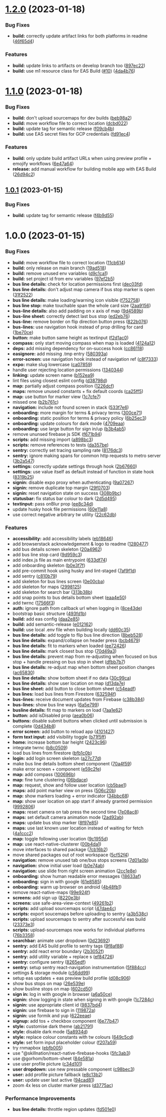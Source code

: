 # [1.2.0](https://github.com/danshilm/MoBouzer/compare/mobile-app@v1.1.0...mobile-app@v1.2.0) (2023-01-18)


### Bug Fixes

* **build:** correctly update artifact links for both platforms in readme ([46f65d4](https://github.com/danshilm/MoBouzer/commit/46f65d4d43162cb46e559f405b92a07b161e976a))


### Features

* **build:** update links to artifacts on develop branch too ([897ec22](https://github.com/danshilm/MoBouzer/commit/897ec22b57169f78db1ce04f5c73ec7ab0d58644))
* **build:** use m1 resource class for EAS Build ([#10](https://github.com/danshilm/MoBouzer/issues/10)) ([4da4b76](https://github.com/danshilm/MoBouzer/commit/4da4b765317bd7f73d134a85792a6219396297f4))

# [1.1.0](https://github.com/danshilm/MoBouzer/compare/mobile-app@v1.0.1...mobile-app@v1.1.0) (2023-01-18)


### Bug Fixes

* **build:** don't upload sourcemaps for dev builds ([beb98a2](https://github.com/danshilm/MoBouzer/commit/beb98a27a1313d8c340f45f7f191790668982749))
* **build:** move workflow file to correct location ([dcbd022](https://github.com/danshilm/MoBouzer/commit/dcbd0227899a51b6b5088392b8597bffc18c480a))
* **build:** update tag for semantic release ([f09cb4b](https://github.com/danshilm/MoBouzer/commit/f09cb4b84dc8be529bcd9956fc6b3e78b57880b2))
* **build:** use EAS secret files for GCP credentials ([fd91ec4](https://github.com/danshilm/MoBouzer/commit/fd91ec46167534926db0f7d783d76cda370f71b7))


### Features

* **build:** only update build artifact URLs when using preview profile + emojify workflows ([6e47a64](https://github.com/danshilm/MoBouzer/commit/6e47a640db29cc0a4212729d79e23ee1a5470cbe))
* **release:** add manual workflow for building mobile app with EAS Build ([26d94c2](https://github.com/danshilm/MoBouzer/commit/26d94c2592d68873e24ecdefca58b5c532a0fdf8))

## [1.0.1](https://github.com/danshilm/MoBouzer/compare/mobile-app@v1.0.0...mobile-app@v1.0.1) (2023-01-15)


### Bug Fixes

* **build:** update tag for semantic release ([f4b9d55](https://github.com/danshilm/MoBouzer/commit/f4b9d554614f08a260643780d1fcaf3e8555609f))

# 1.0.0 (2023-01-15)


### Bug Fixes

* **build:** move workflow file to correct location ([11cb614](https://github.com/danshilm/MoBouzer/commit/11cb6148cbf591ec9d6d2b79a91d2c07c7a0b00f))
* **build:** only release on main branch ([19ad518](https://github.com/danshilm/MoBouzer/commit/19ad5186064b139ea9418ff414ae3e9f9fcbfe23))
* **build:** remove unused env variables ([d9c1ca1](https://github.com/danshilm/MoBouzer/commit/d9c1ca1f15a15678ea34ed199d5efb6d8bcb8534))
* **build:** set project id from env variables ([97ef2b5](https://github.com/danshilm/MoBouzer/commit/97ef2b5973d592983f17825c336945df577fc440))
* **bus line details:** check for location permissions first ([dec03fd](https://github.com/danshilm/MoBouzer/commit/dec03fd62e458c62920dd350d9da6f155d496231))
* **bus line details:** don't adjust map camera if bus stop marker is open ([31f2522](https://github.com/danshilm/MoBouzer/commit/31f252238b86ecec59b71455b5409aee5afa2518))
* **bus line details:** make loading/warning icon visible ([f752758](https://github.com/danshilm/MoBouzer/commit/f7527583479f4ce67b76eb24e6177a8833a3084f))
* **bus line stop:** make touchable span the whole card size ([2aa9156](https://github.com/danshilm/MoBouzer/commit/2aa9156eb22fbe92d03d232e975c23ea509a5973))
* **bus-line details:** also add padding on x axis of map ([9d4589b](https://github.com/danshilm/MoBouzer/commit/9d4589bb547c0f050954c44daef39fda6c825b53))
* **bus-line sheet:** correctly detect last bus stop ([ed2eb76](https://github.com/danshilm/MoBouzer/commit/ed2eb76b0987c67b38b6bc7fd5994855ba7c4cfa))
* **bus-line:** remove border on flip direction button press ([822b076](https://github.com/danshilm/MoBouzer/commit/822b0765ec8354e41fdb6192afaf73d66f764e36))
* **bus-lines:** use navigation hook instead of prop drilling for card ([1be70ce](https://github.com/danshilm/MoBouzer/commit/1be70ceb5954c797cfbc4dbc84adde2d5c613903))
* **button:** make button same height as textinput ([f2d1ac0](https://github.com/danshilm/MoBouzer/commit/f2d1ac04afe93d074ab6d506d653a1095741391d))
* **compass:** only start moving compass when map is loaded ([4124a12](https://github.com/danshilm/MoBouzer/commit/4124a128f97c80a117f102e6ae01cc36abdb69d9))
* **deps:** add missing dependency for on-success hook ([cc86118](https://github.com/danshilm/MoBouzer/commit/cc86118a472d48827e1b9581f0ee15e5a60ecbed))
* **easignore:** add missing .tmp entry ([580393a](https://github.com/danshilm/MoBouzer/commit/580393af271b6f005bd13c595cbe889e17cb07fd))
* **error-screen:** use navigation hook instead of navigation ref ([c8f7333](https://github.com/danshilm/MoBouzer/commit/c8f7333ab2f5ebcfb937e1513974c7b9be7baa33))
* **expo:** make slug lowercase ([ca07859](https://github.com/danshilm/MoBouzer/commit/ca078599b4484847d1034383353c3b6855275fcf))
* handle user rejecting location permissions ([1340344](https://github.com/danshilm/MoBouzer/commit/1340344e5a919577ae4468250e678b7b1c0e9b8d))
* **linking:** update screen name ([b152ea9](https://github.com/danshilm/MoBouzer/commit/b152ea92f3727dbe7d81412a6479cc64afe8faf6))
* lint files using closest eslint config ([d38798d](https://github.com/danshilm/MoBouzer/commit/d38798dc6f2a532570928db96b4a8e360ab3a4b1))
* **map:** partially adjust compass position ([1226dcf](https://github.com/danshilm/MoBouzer/commit/1226dcf0c450bb82cfffdabe6542f44bbc3bf244))
* **maps:** remove unused constants + fix default coords ([ca25ff5](https://github.com/danshilm/MoBouzer/commit/ca25ff5d15f531627a3f7544bfb36ff6335aaa1f))
* **map:** use button for marker view ([1c7cfe7](https://github.com/danshilm/MoBouzer/commit/1c7cfe71b7de76db3f060633ebd87620f2ba3636))
* missed one ([b2b761c](https://github.com/danshilm/MoBouzer/commit/b2b761cde25e9d479dfe4e25f5c104f92ad91112))
* **navigation:** include not found screen in stack ([533f7e6](https://github.com/danshilm/MoBouzer/commit/533f7e661513c049f4bc781c2d22c705c3da177e))
* **onboarding:** more margin for terms & privacy terms ([300ce71](https://github.com/danshilm/MoBouzer/commit/300ce71ffd003a90aaf90a457e5e4a395e0ee4f9))
* **onboarding:** static position for terms & privacy policy ([6b25ec3](https://github.com/danshilm/MoBouzer/commit/6b25ec376ab9a18c30b63340723a153580a3b2e8))
* **onboarding:** update colours for dark mode ([4709eaa](https://github.com/danshilm/MoBouzer/commit/4709eaa6f77e1e8664ad9a355db1981300efd0a5))
* **onboarding:** use large button for sign in/up ([b3b4ab5](https://github.com/danshilm/MoBouzer/commit/b3b4ab591a351ade05277ba00794d0530b19aa3a))
* remove ununsed firebase js SDK ([f671b94](https://github.com/danshilm/MoBouzer/commit/f671b9467f0a4060759153e247c3a662cfba64cd))
* **scripts:** add missing import ([a898bc3](https://github.com/danshilm/MoBouzer/commit/a898bc312ebd88c85afef9ca817f2145b10ebe8c))
* **scripts:** remove references to tests ([da357be](https://github.com/danshilm/MoBouzer/commit/da357beb0da784e6ad4aeb7c149838fb16cb2518))
* **sentry:** correctly set tracing sampling rate ([8176dc3](https://github.com/danshilm/MoBouzer/commit/8176dc3c4328488daf267d50ca9ef89e66a9e135))
* **sentry:** ignore making spans for common http requests to metro server ([3b2a547](https://github.com/danshilm/MoBouzer/commit/3b2a5474c3b80065043c73520a16c36c0a15f1d3))
* **settings:** correctly update settings through hook ([2b67660](https://github.com/danshilm/MoBouzer/commit/2b676608fe8953e277db6561ed59737ce5aab4fd))
* **settings:** use value itself as default instead of function in state hook ([8319b25](https://github.com/danshilm/MoBouzer/commit/8319b2539aaadab6b0fa02206de540c049c676a1))
* **signin:** disable expo proxy when authenticating ([9a07267](https://github.com/danshilm/MoBouzer/commit/9a07267989c8e01f5b370f2dafda9f561b800cc3))
* **signin:** remove duplicate top margin ([29f0703](https://github.com/danshilm/MoBouzer/commit/29f07036ddfec905701fdc3542b0c9a45d586f15))
* **signin:** reset navigation state on success ([308b9bc](https://github.com/danshilm/MoBouzer/commit/308b9bcd51097aa29deae9cd89b4e0978926faab))
* **statusbar:** fix status bar colour to dark ([2d5d495](https://github.com/danshilm/MoBouzer/commit/2d5d4954de00335ecda8545d2f9210c721853bfa))
* **textinput:** pass onBlur prop ([ee8c34d](https://github.com/danshilm/MoBouzer/commit/ee8c34d05d3821cddc08b2f81885cdc0b74e506a))
* update husky hook file permissions ([60e11a8](https://github.com/danshilm/MoBouzer/commit/60e11a82754ea97eb47742760608aee2dda70dea))
* use correct negative arbitrary tw utility ([22c62db](https://github.com/danshilm/MoBouzer/commit/22c62db74e57169d1925f05944b3c5e1b011adb7))


### Features

* **accessibility:** add accessibility labels ([eb18646](https://github.com/danshilm/MoBouzer/commit/eb18646fb7fd609d436fba55f62c83b0bc39df1c))
* add browserstack acknowledgement & logo to readme ([1280477](https://github.com/danshilm/MoBouzer/commit/1280477ca7dc72be591fa069fc2a5ec7663f54c1))
* add bus details screen skeleton ([20a4962](https://github.com/danshilm/MoBouzer/commit/20a4962967e42fd16c274773b7a75b49c25059a7))
* add bus line stop card ([9d959c3](https://github.com/danshilm/MoBouzer/commit/9d959c32ebd013008f427d57d765ea256706fd13))
* add index.js file as main entrypoint ([633df74](https://github.com/danshilm/MoBouzer/commit/633df740c8045f8dfb56c6c85e0dc4fd26cfa8fa))
* add onboarding skeleton ([b0e3f7f](https://github.com/danshilm/MoBouzer/commit/b0e3f7f244891ac232e96ee804e1ef773d9ce582))
* add pre-commit hook using husky and lint-staged ([7af9f1d](https://github.com/danshilm/MoBouzer/commit/7af9f1d84a0c10eb22d07c53edaa72c687f3d19c))
* add sentry ([c810b79](https://github.com/danshilm/MoBouzer/commit/c810b7938784cfe70e6f65ce29e9153f6ddaae50))
* add skeleton for bus lines screen ([0e00cba](https://github.com/danshilm/MoBouzer/commit/0e00cba96e5da6cad4a1065613c844edf1b91efa))
* add skeleton for maps ([2998125](https://github.com/danshilm/MoBouzer/commit/2998125154b6dc9db6a18d0a07ea7e3e075de415))
* add skeleton for search bar ([313b38b](https://github.com/danshilm/MoBouzer/commit/313b38b08c24ebfb64dfec267b94978e77c64e1c))
* add snap points to bus details bottom sheet ([eaa4e50](https://github.com/danshilm/MoBouzer/commit/eaa4e50ccd97130ebe59067c0d43550838192bf3))
* add twrnc ([17566f3](https://github.com/danshilm/MoBouzer/commit/17566f3b5e312d0770d8beab7068c39445ed2015))
* **auth:** ignore path from callback url when logging in ([8ce43de](https://github.com/danshilm/MoBouzer/commit/8ce43defee351fc788280e905fe5e617566536ee))
* bootstrap basic structure ([493fd1b](https://github.com/danshilm/MoBouzer/commit/493fd1b54eef327c04594b8f6c2a035267b0f2ce))
* **build:** add eas config ([daa2e85](https://github.com/danshilm/MoBouzer/commit/daa2e852b81fb3e72710cea93c8733ea01b9641e))
* **build:** add semantic-release ([e012162](https://github.com/danshilm/MoBouzer/commit/e0121627f2b19ea6160af6f2c5df9c671fe38b9b))
* **build:** use local .env file when building locally ([dd60c35](https://github.com/danshilm/MoBouzer/commit/dd60c35e87a4a6012fba993c4072f85a17f98636))
* **bus line details:** add toggle to flip bus line direction ([8beb528](https://github.com/danshilm/MoBouzer/commit/8beb528c4befcd900dc42c0fac9f6794fc1d1029))
* **bus line details:** expand/collapse on header press ([bcb4679](https://github.com/danshilm/MoBouzer/commit/bcb46795e8ba82f75b28e0a08f1b6a93f2ac539b))
* **bus line details:** fit to markers when loaded ([ee72426](https://github.com/danshilm/MoBouzer/commit/ee7242619fe208e0dfe61bd282589e660cf88d02))
* **bus line details:** mark closest bus stop ([70d49a3](https://github.com/danshilm/MoBouzer/commit/70d49a36e3ccee1d79302078b1d8ab3606fafdb7))
* **bus line details:** prevent map from re-adjusting when focused on bus stop + handle pressing on bus stop in sheet ([dfbb7b7](https://github.com/danshilm/MoBouzer/commit/dfbb7b7515722a422288eb19942e70f38a2769ce))
* **bus line details:** re-adjust map when bottom sheet position changes ([ac65830](https://github.com/danshilm/MoBouzer/commit/ac6583003110817f146f96808be3afb7987f90c0))
* **bus line details:** show bottom sheet if no data ([30c99ca](https://github.com/danshilm/MoBouzer/commit/30c99ca8792ae96ed66ed5651ad10e1b55a16452))
* **bus line details:** show user location on map ([d13da7e](https://github.com/danshilm/MoBouzer/commit/d13da7e88e8f84094419b739f1b5539ba579a224))
* **bus line sheet:** add button to close bottom sheet ([c54eadf](https://github.com/danshilm/MoBouzer/commit/c54eadf656b42df6ca64abcd48add0c0ae4569f3))
* **bus lines:** load bus lines from Firestore ([632594f](https://github.com/danshilm/MoBouzer/commit/632594f71071bb46da00a318411dc122ac1fcf40))
* **bus-lines:** receive document updates from Firebase ([c38b384](https://github.com/danshilm/MoBouzer/commit/c38b384c1e84bdd38e1e025016edcf7e026ca017))
* **bus-lines:** show bus line ways ([6a5e799](https://github.com/danshilm/MoBouzer/commit/6a5e799bca14004827cf8e3c330a6d98c7d20fee))
* **busline details:** fit map to markers on load ([7aa1e62](https://github.com/danshilm/MoBouzer/commit/7aa1e62b46d1ece5f7fe19831999c2140171d5d0))
* **button:** add isDisabled prop ([aea0b06](https://github.com/danshilm/MoBouzer/commit/aea0b06d67548ecd92b2857783029658cf56457c))
* **buttons:** disable submit buttons when clicked until submission is complete ([0d434b8](https://github.com/danshilm/MoBouzer/commit/0d434b84eb7b29e48975dadc2c6995e1cf8b65f7))
* **error screen:** add button to reload app ([4101427](https://github.com/danshilm/MoBouzer/commit/41014272be89051edb7dcd736fc8c41c161b6e89))
* **form text input:** add visibility toggle ([b71f5ff](https://github.com/danshilm/MoBouzer/commit/b71f5fffe2af9da739b8d77a6c63566f4410bf80))
* **home:** increase bottom bar height ([2423c96](https://github.com/danshilm/MoBouzer/commit/2423c9661f2a880f44c65ea7040a99d51105789c))
* integrate twrnc ([b8c0509](https://github.com/danshilm/MoBouzer/commit/b8c05094befc9f11cd8b9c5e2d72cb948ddb17ce))
* load bus lines from firestore ([bfb1c0b](https://github.com/danshilm/MoBouzer/commit/bfb1c0b3b0a1cc51402c5e46351c26cedb7920d2))
* **login:** add login screen skeleton ([a27c77d](https://github.com/danshilm/MoBouzer/commit/a27c77d4ee2ed87f03a44c3a9f6f56a5371401df))
* make bus line details bottom sheet component ([70a4f59](https://github.com/danshilm/MoBouzer/commit/70a4f595836770a929fe61601625fcc550200dd5))
* make error screen + component ([e59c2fe](https://github.com/danshilm/MoBouzer/commit/e59c2fecdd0c211d3432038c11117a89d95b3539))
* **map:** add compass ([100696b](https://github.com/danshilm/MoBouzer/commit/100696b82d8cfa833806c3505173008c073de77f))
* **map:** fine tune clustering ([06bdace](https://github.com/danshilm/MoBouzer/commit/06bdace5f6ca130951bb2e992ef3a53927d989d9))
* **map:** request, show and follow user location ([cb5bae1](https://github.com/danshilm/MoBouzer/commit/cb5bae19fbe9866b091485aaadf77b68706ce3aa))
* **maps:** add point marker view on press ([506c20b](https://github.com/danshilm/MoBouzer/commit/506c20bc82928ccb65767b64f2b2daf985e5c932))
* **map:** show markers loading + error indicator ([34bbc68](https://github.com/danshilm/MoBouzer/commit/34bbc689669998b53ce6adf93c08d7e9d237b59f))
* **map:** show user location on app start if already granted permission ([9992806](https://github.com/danshilm/MoBouzer/commit/9992806d0e61247fa4576a0dbaf3b7a08efa0cb6))
* **maps:** reset camera on tab press the second time ([7e08ac8](https://github.com/danshilm/MoBouzer/commit/7e08ac8e64ea51e8d13e4a32f3344aefd6c90e18))
* **maps:** set default camera animation mode ([2ad92ab](https://github.com/danshilm/MoBouzer/commit/2ad92ab6278878b895e92c67af10807771bb0161))
* **maps:** update bus stop marker ([8f97e85](https://github.com/danshilm/MoBouzer/commit/8f97e8505592151b1046290263faea0f75885626))
* **maps:** use last known user location instead of waiting for fetch ([4a1ccc2](https://github.com/danshilm/MoBouzer/commit/4a1ccc200fecbca323d11d7768640aa95dc333a6))
* **map:** toggle following user location ([9c1955d](https://github.com/danshilm/MoBouzer/commit/9c1955dc07edef4dcb12e9a60013f6d26010dd1a))
* **map:** use react-native-clusterer ([00b4da1](https://github.com/danshilm/MoBouzer/commit/00b4da158b75a40a6a78b18ce278d9e62767689e))
* move interfaces to shared package ([7cb16b2](https://github.com/danshilm/MoBouzer/commit/7cb16b2e8ce34dbdf0ea284826985bb4ee81cdb3))
* move shared packages out of root workspace ([5cf52f4](https://github.com/danshilm/MoBouzer/commit/5cf52f4408d725349b90b3516f08caafb6741691))
* **navigation:** remove unused tab one/bus stops screens ([7d01a0b](https://github.com/danshilm/MoBouzer/commit/7d01a0b95a34a3c051221c76b8839b788755fa96))
* **navigation:** show initial user load ([b0e74ab](https://github.com/danshilm/MoBouzer/commit/b0e74abebc1a5ca79af3d25a1d62e0c1e9ef0352))
* **navigation:** use slide from right screen animation ([2cc1e8e](https://github.com/danshilm/MoBouzer/commit/2cc1e8e99c84bc3bde404825be107f69a0f1bad8))
* **onboarding:** show human readable error messages ([18633af](https://github.com/danshilm/MoBouzer/commit/18633af0f400b06089f153e5c76d36864c181f2d))
* **onboarding:** sign in with google ([61e8585](https://github.com/danshilm/MoBouzer/commit/61e858515b8ecb4189be28324910a89ba5027727))
* **onboarding:** warm up browser on android ([4b48fb1](https://github.com/danshilm/MoBouzer/commit/4b48fb1c9f7d891e22de58dfc4eb48f186e9674a))
* remove react-native-maps ([99e924f](https://github.com/danshilm/MoBouzer/commit/99e924f227ebc0faf8a0804c0107bdc791a9102a))
* **screens:** add sign up ([8220e3b](https://github.com/danshilm/MoBouzer/commit/8220e3bf099da67a431df2fe1df97ea5d890da9e))
* **screens:** use safe-area-view-context ([49261b2](https://github.com/danshilm/MoBouzer/commit/49261b282599b25aa021ba20505ad6eb0c54a3b4))
* **scripts:** add upload sourcemaps script ([47dae4c](https://github.com/danshilm/MoBouzer/commit/47dae4c41f206fae737bd186bb595dd60b7aeee4))
* **scripts:** export soucemaps before uploading to sentry ([a3b538c](https://github.com/danshilm/MoBouzer/commit/a3b538c482b614ec514c1063c6d6bf3ab7491bee))
* **scripts:** upload sourcemaps to sentry after successful eas build ([23373e3](https://github.com/danshilm/MoBouzer/commit/23373e32eb5f526a52a26a968c552c67210e8931))
* **scripts:** upload-sourcemaps now works for individual platforms ([76b3358](https://github.com/danshilm/MoBouzer/commit/76b3358fe1e755e9fb953ff5aa1224b85adc3b5b))
* **searchbar:** animate user dropdown ([0d23692](https://github.com/danshilm/MoBouzer/commit/0d2369299d919ad76767b329df90b8d6a28b7d88))
* **sentry:** add EAS build profile to sentry tags ([9f8af88](https://github.com/danshilm/MoBouzer/commit/9f8af8861da8cb1b194717a916b26f8977dafb5d))
* **sentry:** add react error boundary ([2b3052f](https://github.com/danshilm/MoBouzer/commit/2b3052f72d5f93a0d43e2d45716793bc0329c948))
* **sentry:** add utility variable + replace s ([ef84726](https://github.com/danshilm/MoBouzer/commit/ef84726af625a020ebb533477827ceeb500d1842))
* **sentry:** configure sentry ([8265edf](https://github.com/danshilm/MoBouzer/commit/8265edfd9e2ed63b0543a629b78d517b1c7d476b))
* **sentry:** setup sentry react-navigation instrumentation ([5f884cc](https://github.com/danshilm/MoBouzer/commit/5f884ccd36f4dc6bbf86bca7d795779759d9d09e))
* settings & storage module ([c56dd99](https://github.com/danshilm/MoBouzer/commit/c56dd99a4a332aeea5d8dba0c4f6a23bdd21a9da))
* setup eas updates + eas preview build profile ([d08c906](https://github.com/danshilm/MoBouzer/commit/d08c906765f200b6479949e20a1c15984e5f8a77))
* show bus stops on map ([26e539e](https://github.com/danshilm/MoBouzer/commit/26e539e6d39de31e2dc68bb4e11be730586f6f2e))
* show busline stops on map ([602cd50](https://github.com/danshilm/MoBouzer/commit/602cd50bdd38e9e1da212c5ced01ab173b6f565f))
* **sign in:** log in with google in browser ([a6a50ce](https://github.com/danshilm/MoBouzer/commit/a6a50ce74f13689e8b185502fadd9261eee82afb))
* **signin:** show logging in state when signing in with google ([1c7284c](https://github.com/danshilm/MoBouzer/commit/1c7284ca396d963ac4ba7a1dc47350df12df232a))
* **signin:** use appropriate client id ([9837bd4](https://github.com/danshilm/MoBouzer/commit/9837bd4d65ce20d4b4621de3aa4388724106b819))
* **signin:** use firebase to sign in ([119872a](https://github.com/danshilm/MoBouzer/commit/119872a00d39a2e8bf73c5e276c9dd3587066361))
* **signin:** use formik and yup ([622eeae](https://github.com/danshilm/MoBouzer/commit/622eeae265ea4c7f53890d2d3d9df36dbfad04d8))
* **signup:** add tos + checkbox component ([6e77b47](https://github.com/danshilm/MoBouzer/commit/6e77b47ec0e84c385e48ad280f0ff7b3e75f0c73))
* **style:** customise dark theme ([ab21791](https://github.com/danshilm/MoBouzer/commit/ab21791e600786de82f1edc26cca1018a9f251d0))
* **style:** disable dark mode ([5a8934d](https://github.com/danshilm/MoBouzer/commit/5a8934d43dc1a2222fdc33c8a2c9aff8ecc8ae7e))
* **style:** replace colour constants with tw colours ([649c5cd](https://github.com/danshilm/MoBouzer/commit/649c5cd8236f5999ba011a9baf07cad09bcd10c3))
* **style:** set form input placeholder colour ([f207a59](https://github.com/danshilm/MoBouzer/commit/f207a596bb8ddb3f86aaf4d7748bda5a06897b58))
* try rnmapbox ([ebfb005](https://github.com/danshilm/MoBouzer/commit/ebfb0056d305fb99bfa899ffce4402e144c9b742))
* use "@skillnation/react-native-firebase-hooks ([5fc3ab3](https://github.com/danshilm/MoBouzer/commit/5fc3ab3505601958b49fc51c56cf7b5c32e12e2e))
* use @gorhom/bottom-sheet ([84e581a](https://github.com/danshilm/MoBouzer/commit/84e581aa1cc4a931117e6cd55bc1b07c25e0d26f))
* use user profile picture ([c34d101](https://github.com/danshilm/MoBouzer/commit/c34d101650c0e0851cba0eea0c55c3b94892bb03))
* **user dropdown:** use new pressable component ([c98bec3](https://github.com/danshilm/MoBouzer/commit/c98bec349f748ba01acb511825ebe7868f2968de))
* **user:** add profile picture fallback ([e8c13b2](https://github.com/danshilm/MoBouzer/commit/e8c13b24381b58de997c7a9ad5eeda130ee13822))
* **user:** update user last active ([94cad81](https://github.com/danshilm/MoBouzer/commit/94cad819456ece893081cf3c8e91303b3753a942))
* zoom 4x less on cluster marker press ([d3775ac](https://github.com/danshilm/MoBouzer/commit/d3775ac402cf312f07134729486f34273612c919))


### Performance Improvements

* **bus line details:** throttle region updates ([fd501e0](https://github.com/danshilm/MoBouzer/commit/fd501e06ab7c17dc27ca2661f275e323c565bb39))
